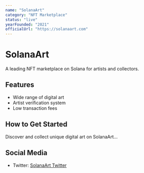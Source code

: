```yaml
---
name: "SolanaArt"
category: "NFT Marketplace"
status: "live"
yearFounded: "2021"
officialUrl: "https://solanaart.com"
---
```


# SolanaArt

A leading NFT marketplace on Solana for artists and collectors.

## Features

- Wide range of digital art
- Artist verification system
- Low transaction fees

## How to Get Started

Discover and collect unique digital art on SolanaArt...

## Social Media

- Twitter: [SolanaArt Twitter](https://twitter.com/solanaart)
